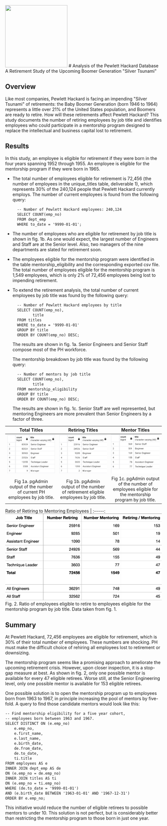 <img src="file://Resources/pgAdmin_logo.png" width="200" height="200" />
# Analysis of the Pewlett Hackard Database
A Retirement Study of the Upcoming Boomer Generation "Silver Tsunami"

## Overview
Like most companies, Pewlett Hackard is facing an impending "Silver Tsunami" of retirements: the Baby Boomer Generation (born 1946 to 1964) represents a little over 21% of the United States population, and Boomers are ready to retire. How will these retirements affect Pewlett Hackard? This study documents the number of retiring employees by job title and identifies employees who could participate in a mentorship program designed to replace the intellectual and business capital lost to retirement.

## Results
In this study, an employee is eligible for retirement if they were born in the four years spanning 1952 through 1955. An employee is eligible for the mentorship program if they were born in 1965.

- The total number of employees eligible for retirement is 72,456 (the number of employees in the unique_titles table, deliverable 1), which represents 30% of the 240,124 people that Pewlett Hackard currently employs. The number of current employees is found from the following query:

        -- Number of Pewlett Hackard employees: 240,124
        SELECT COUNT(emp_no)
        FROM dept_emp
        WHERE to_date = '9999-01-01';

- The number of employees who are eligible for retirement by job title is shown in fig. 1b. As one would expect, the largest number of Engineers and Staff are at the Senior level. Also, two managers of the nine departments are slated for retirement soon.

- The employees eligible for the mentorship program were identified in the table mentorship_eligibility and the corresponding exported csv file. The total number of employees eligible for the mentorship program is 1,549 employees, which is only 2% of 72,456 employees being lost to impending retirement.

- To extend the retirement analysis, the total number of current employees by job title was found by the following query:

        -- Number of Pewlett Hackard employees by title
        SELECT COUNT(emp_no),
               title
        FROM titles
        WHERE to_date = '9999-01-01'
        GROUP BY title
        ORDER BY COUNT(emp_no) DESC;
    The results are shown in fig. 1a. Senior Engineers and Senior Staff compose most of the PH workforce.

    The mentorship breakdown by job title was found by the following query:

        -- Number of mentors by job title
        SELECT COUNT(emp_no),
               title
        FROM mentorship_eligibility
        GROUP BY title
        ORDER BY COUNT(emp_no) DESC;
    The results are shown in fig. 1c. Senior Staff are well represented, but mentoring Engineers are more prevalent than Senior Engineers by a factor of three.


Total Titles | Retiring Titles | Mentor Titles
:-----:|:-----:|:-----:
![Total Titles](./Resources/Total_Titles.png) | ![Retiring Titles](./Resources/Retiring_Titles.png) | ![Mentor Titles](./Resources/Mentor_Titles.png)
Fig 1a. pgAdmin output of the number of current PH employees by job title. | Fig 1b. pgAdmin output of the number of retirement eligible employees by job title. | Fig 1c. pgAdmin output of the number of employees eligible for the mentorship program by job title.

Ratio of Retiring to Mentoring Employees |
:-----:
![Ratio of Retiring to Mentoring Employees](./Resources/RetiringToMentoringRatiosByTitle.png)
Fig. 2. Ratio of employees eligible to retire to employees eligible for the mentorship program by job title. Data taken from fig. 1.

## Summary
At Pewlett Hackard, 72,456 employees are eligible for retirement, which is 30% of their total number of employees. These numbers are shocking. PH must make the difficult choice of rehiring all employees lost to retirement or downsizing.

The mentorship program seems like a promising approach to ameliorate the upcoming retirement crisis. However, upon closer inspection, it is a stop-gap measure at best. As shown in fig. 2, only one possible mentor is available for every 47 eligible retirees. Worse still, at the Senior Engineering level, only one possible mentor is available for 153 eligible retirees.

One possible solution is to open the mentorship program up to employees born from 1963 to 1967, in principle increasing the pool of mentors by five-fold. A query to find those candidate mentors would look like this:

    -- Find mentorship eligibility for a five year cohort,
    -- employees born between 1963 and 1967.
    SELECT DISTINCT ON (e.emp_no)
        e.emp_no,
        e.first_name,
        e.last_name,
        e.birth_date,
        de.from_date,
        de.to_date,
        ti.title
    FROM employees AS e
    INNER JOIN dept_emp AS de
    ON (e.emp_no = de.emp_no)
    INNER JOIN titles AS ti
    ON (e.emp_no = ti.emp_no)
    WHERE (de.to_date = '9999-01-01')
    AND (e.birth_date BETWEEN '1963-01-01' AND '1967-12-31')
    ORDER BY e.emp_no;

This initiative would reduce the number of eligible retirees to possible mentors to under 10. This solution is not perfect, but is considerably better than restricting the mentorship program to those born in just one year.


